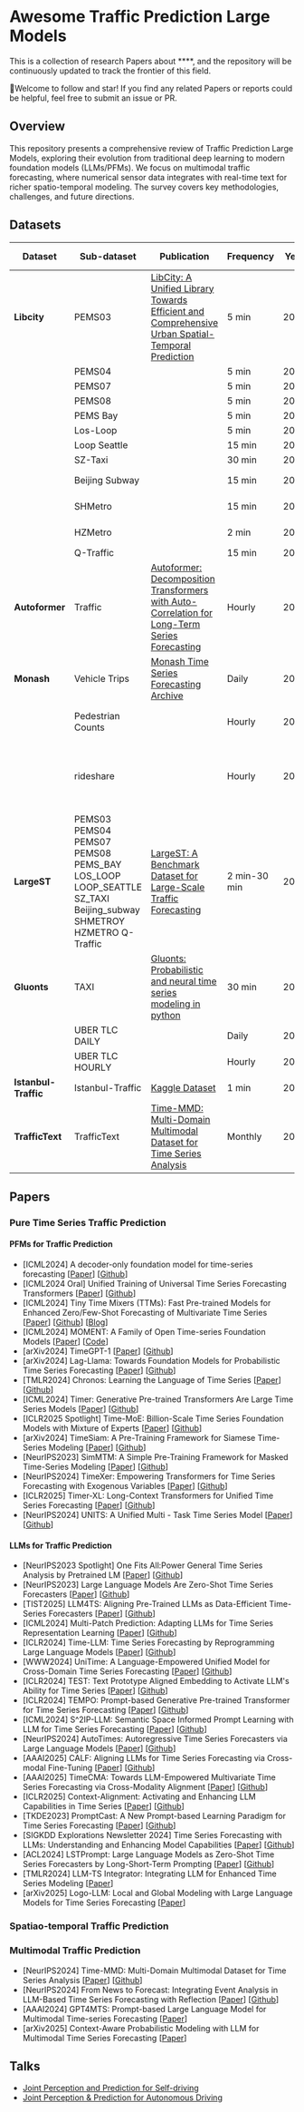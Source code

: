 # Awesome Traffic Prediction Large Models
This is a collection of research Papers about ****, and the repository will be continuously updated to track the frontier of this field. 

:clap:Welcome to follow and star! If you find any related Papers or reports could be helpful, feel free to submit an issue or PR.

## Overview
This repository presents a comprehensive review of Traffic Prediction Large Models, exploring their evolution from traditional deep learning to modern foundation models (LLMs/PFMs). We focus on multimodal traffic forecasting, where numerical sensor data integrates with real-time text for richer spatio-temporal modeling. The survey covers key methodologies, challenges, and future directions.



## Datasets
| Dataset         | Sub-dataset         | Publication                                                                                             | Frequency | Year | Data Size    | Task                     |
|-----------------|---------------------|---------------------------------------------------------------------------------------------------------|-----------|------|--------------|--------------------------|
| **Libcity**     | PEMS03             | [LibCity: A Unified Library Towards Efficient and Comprehensive Urban Spatial-Temporal Prediction](https://arxiv.org/pdf/2304.14343) | 5 min    | 2023 | 9.38M        | Flow  |
|                 | PEMS04             |                                                                                                         | 5 min     | 2023 | 15.65M       | Flow, Speed  |
|                 | PEMS07             |                                                                                                         | 5 min     | 2023 | 24.92M       | Flow  |
|                 | PEMS08             |                                                                                                         | 5 min     | 2023 | 9.11M        | Flow, Speed  |
|                 | PEMS Bay           |                                                                                                         | 5 min     | 2023 | 16.94M       | Speed  |
|                 | Los-Loop           |                                                                                                         | 5 min     | 2023 | 7.09M        | Speed  |
|                 | Loop Seattle       |                                                                                                         | 15 min     | 2023 | 33.95M       | Speed  |
|                 | SZ-Taxi            |                                                                                                         | 30 min    | 2023 | 0.46M        | Speed  |
|                 | Beijing Subway     |                                                                                                         | 15 min    | 2023 | 0.87M        | Flow, Demand  |
|                 | SHMetro            |                                                                                                         | 15 min    | 2023 | 5.07M        | Flow, Demand  |
|                 | HZMetro            |                                                                                                         | 2 min    | 2023 | 0.38M        | Flow, Demand  |
|                 | Q-Traffic          |                                                                                                         | 15 min    | 2023 | 264.39M      | Speed  |
| **Autoformer**  | Traffic            | [Autoformer: Decomposition Transformers with Auto-Correlation for Long-Term Series Forecasting](https://arxiv.org/pdf/2106.13008)           | Hourly    | 2021 | 15M   | occupancy rates         |
| **Monash**      | Vehicle Trips      | [Monash Time Series Forecasting Archive](https://arxiv.org/pdf/2105.06643)     | Daily    | 2021 | 3.13M        | -                       |
|  | Pedestrian Counts |  | Hourly | 2021 |  | hourly pedestrian counts |
|  | rideshare |  | Hourly | 2021 |  | attributes related to Uber and Lyft rideshare services |
| **LargeST**     | PEMS03 PEMS04 PEMS07 PEMS08 PEMS_BAY LOS_LOOP LOOP_SEATTLE SZ_TAXI Beijing_subway SHMETROY  HZMETRO Q-Traffic            | [LargeST: A Benchmark Dataset for Large-Scale Traffic Forecasting](https://arxiv.org/pdf/2306.08259)                                    | 2 min-30 min     | 2023 | -            | Flow, Speed, Demand                       |         
| **Gluonts**     | TAXI               | [Gluonts: Probabilistic and neural time series modeling in python](https://arxiv.org/pdf/1906.05264)                                        | 30 min    | 2020 | 55.00M       | -                       |
|    | UBER TLC DAILY     |  | Daily     | 2020 | 0.05M        | Uber pickups                       |
|                 | UBER TLC HOURLY    |                 | Hourly    | 2020 | 1.13M        | Uber pickups                       |
| **Istanbul-Traffic** | Istanbul-Traffic              | [Kaggle Dataset](https://www.kaggle.com/datasets/leonardo00/istanbul-traffic-index)                     | 1 min  | 2022 | 0.88M      | Traffic index (congestion) |
| **TrafficText** | TrafficText                  | [Time-MMD: Multi-Domain Multimodal Dataset for Time Series Analysis](https://arxiv.org/pdf/2406.08627)                                      | Monthly   | 2024 | 0.004M        | Traffic Volume           |

## Papers
### Pure Time Series Traffic Prediction
#### PFMs  for Traffic Prediction
- [ICML2024] A decoder-only foundation model for time-series forecasting [[Paper](https://arxiv.org/abs/2310.10688)] [[Github](https://github.com/google-research/timesfm)]
- [ICML2024 Oral] Unified Training of Universal Time Series Forecasting Transformers [[Paper](https://arxiv.org/pdf/2402.02592)] [[Github](https://github.com/SalesforceAIResearch/uni2ts)]
- [ICML2024] Tiny Time Mixers (TTMs): Fast Pre-trained Models for Enhanced Zero/Few-Shot Forecasting of Multivariate Time Series [[Paper](https://arxiv.org/pdf/2401.03955)] [[Github](https://github.com/ibm-granite/granite-tsfm/tree/main/tsfm_public/models/tinytimemixer)] [[Blog](https://aihorizonforecast.substack.com/p/tiny-time-mixersttms-powerful-zerofew)]
- [ICML2024] MOMENT: A Family of Open Time-series Foundation Models [[Paper](https://arxiv.org/pdf/2402.03885)] [[Code](https://huggingface.co/AutonLab)]
- [arXiv2024] TimeGPT-1 [[Paper](https://arxiv.org/pdf/2310.03589)] [[Github]()]
- [arXiv2024] Lag-Llama: Towards Foundation Models for Probabilistic Time Series Forecasting [[Paper](https://arxiv.org/pdf/2310.08278)] [[Github](https://github.com/time-series-foundation-models/lag-llama)]
- [TMLR2024] Chronos: Learning the Language of Time Series [[Paper](https://arxiv.org/pdf/2403.07815)] [[Github](https://github.com/amazon-science/chronos-forecasting)]
- [ICML2024] Timer: Generative Pre-trained Transformers Are Large Time Series Models [[Paper](https://arxiv.org/pdf/2402.02368)] [[Github](https://github.com/thuml/Large-Time-Series-Model)]
- [ICLR2025 Spotlight] Time-MoE: Billion-Scale Time Series Foundation Models with Mixture of Experts [[Paper](https://arxiv.org/pdf/2409.16040)] [[Github](https://github.com/Time-MoE/Time-MoE)]
- [arXiv2024] TimeSiam: A Pre-Training Framework for Siamese Time-Series Modeling [[Paper](https://arxiv.org/pdf/2402.02475)] [[Github](https://github.com/thuml/TimeSiam)]
- [NeurIPS2023] SimMTM: A Simple Pre-Training Framework for Masked Time-Series Modeling [[Paper](https://arxiv.org/pdf/2302.00861)] [[Github](https://github.com/thuml/SimMTM)]
- [NeurIPS2024] TimeXer: Empowering Transformers for Time Series Forecasting with Exogenous Variables [[Paper](https://arxiv.org/pdf/2402.19072)] [[Github](https://github.com/thuml/TimeXer)]
- [ICLR2025] Timer-XL: Long-Context Transformers for Unified Time Series Forecasting [[Paper](https://openreview.net/forum?id=KMCJXjlDDr)] [[Github](https://github.com/thuml/timer-xl)]
- [NeurIPS2024] UNITS: A Unified Multi - Task Time Series Model [[Paper](https://arxiv.org/pdf/2403.00131)] [[Github](https://github.com/mims-harvard/UniTS)]

#### LLMs for Traffic Prediction
- [NeurIPS2023 Spotlight] One Fits All:Power General Time Series Analysis by Pretrained LM [[Paper](https://arxiv.org/pdf/2302.11939)] [[Github](https://github.com/DAMO-DI-ML/NeurIPS2023-One-Fits-All)]
- [NeurIPS2023] Large Language Models Are Zero-Shot Time Series Forecasters [[Paper](https://arxiv.org/pdf/2310.07820)] [[Github](https://github.com/ngruver/llmtime)]
- [TIST2025] LLM4TS: Aligning Pre-Trained LLMs as Data-Efficient Time-Series Forecasters [[Paper](https://arxiv.org/pdf/2308.08469)] [[Github](https://github.com/liaoyuhua/LLM4TS)]
- [ICML2024] Multi-Patch Prediction: Adapting LLMs for Time Series Representation Learning [[Paper](https://arxiv.org/pdf/2402.04852)] [[Github](https://github.com/yxbian23/aLLM4TS)]
- [ICLR2024] Time-LLM: Time Series Forecasting by Reprogramming Large Language Models [[Paper](https://arxiv.org/pdf/2310.01728)] [[Github](https://github.com/KimMeen/Time-LLM)]
- [WWW2024] UniTime: A Language-Empowered Unified Model for Cross-Domain Time Series Forecasting [[Paper](https://arxiv.org/pdf/2310.09751)] [[Github](https://github.com/liuxu77/UniTime)]
- [ICLR2024] TEST: Text Prototype Aligned Embedding to Activate LLM's Ability for Time Series [[Paper](https://openreview.net/pdf?id=Tuh4nZVb0g)] [[Github](https://github.com/SCXsunchenxi/TEST)]
- [ICLR2024] TEMPO: Prompt-based Generative Pre-trained Transformer for Time Series Forecasting [[Paper](https://arxiv.org/pdf/2310.04948)] [[Github](https://github.com/DC-research/TEMPO)]
- [ICML2024] S^2IP-LLM: Semantic Space Informed Prompt Learning with LLM for Time Series Forecasting [[Paper](https://arxiv.org/abs/2403.05798)] [[Github](https://github.com/panzijie825/s2ip-llm)]
- [NeurIPS2024] AutoTimes: Autoregressive Time Series Forecasters via Large Language Models [[Paper](https://arxiv.org/pdf/2402.02370)] [[Github](https://github.com/thuml/AutoTimes)]
- [AAAI2025] CALF: Aligning LLMs for Time Series Forecasting via Cross-modal Fine-Tuning [[Paper](https://arxiv.org/pdf/2403.07300)] [[Github](https://github.com/Hank0626/CALF)]
- [AAAI2025] TimeCMA: Towards LLM-Empowered Multivariate Time Series Forecasting via Cross-Modality Alignment [[Paper](https://arxiv.org/pdf/2406.01638)] [[Github](https://github.com/ChenxiLiu-HNU/TimeCMA)]
- [ICLR2025] Context-Alignment: Activating and Enhancing LLM Capabilities in Time Series [[Paper](https://arxiv.org/pdf/2501.03747)] [[Github](https://github.com/tokaka22/ICLR25-FSCA)]
- [TKDE2023] PromptCast: A New Prompt-based Learning Paradigm for Time Series Forecasting [[Paper](https://arxiv.org/pdf/2210.08964)] [[Github](https://github.com/HaoUNSW/PISA)]
- [SIGKDD Explorations Newsletter 2024] Time Series Forecasting with LLMs: Understanding and Enhancing Model Capabilities [[Paper](https://arxiv.org/pdf/2402.10835)] [[Github](https://github.com/MingyuJ666/Time-Series-Forecasting-with-LLMs)]
- [ACL2024] LSTPrompt: Large Language Models as Zero-Shot Time Series Forecasters by Long-Short-Term Prompting [[Paper](https://arxiv.org/pdf/2402.16132)] [[Github](https://github.com/AdityaLab/lstprompt)]
- [TMLR2024] LLM-TS Integrator: Integrating LLM for Enhanced Time Series Modeling [[Paper](https://arxiv.org/pdf/2410.16489)]
- [arXiv2025] Logo-LLM: Local and Global Modeling with Large Language Models for Time Series Forecasting [[Paper](https://arxiv.org/pdf/2505.11017)]

### Spatiao-temporal Traffic Prediction
### Multimodal Traffic Prediction
- [NeurIPS2024] Time-MMD: Multi-Domain Multimodal Dataset for Time Series Analysis [[Paper](https://arxiv.org/pdf/2406.08627)] [[Github](https://github.com/AdityaLab/Time-MMD)]
- [NeurIPS2024] From News to Forecast: Integrating Event Analysis in LLM-Based Time Series Forecasting with Reflection [[Paper](https://arxiv.org/pdf/2409.17515)] [[Github](https://github.com/ameliawong1996/From_News_to_Forecast)]
- [AAAI2024] GPT4MTS: Prompt-based Large Language Model for Multimodal Time-series Forecasting [[Paper](https://ojs.aaai.org/index.php/AAAI/article/view/30383)]
- [arXiv2025] Context-Aware Probabilistic Modeling with LLM for Multimodal Time Series Forecasting [[Paper](https://arxiv.org/pdf/2505.10774)]

## Talks

- [Joint Perception and Prediction for Self-driving](https://www.youtube.com/watch?v=Ce0vI_9SwNU) 
- [Joint Perception & Prediction for Autonomous Driving](https://www.youtube.com/watch?v=A-B5f9gLDh0)


